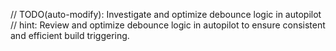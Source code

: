 // TODO(auto-modify): Investigate and optimize debounce logic in autopilot
// hint: Review and optimize debounce logic in autopilot to ensure consistent and efficient build triggering.
